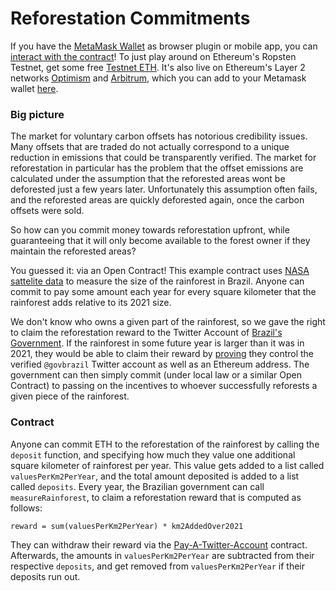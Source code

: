 # Reforestation Commitments

If you have the [MetaMask Wallet](https://metamask.io/) as browser plugin or mobile app, you can [interact with the contract](https://dapp.opencontracts.io/#/open-contracts/reforestation-commitments)! To just play around on Ethereum's Ropsten Testnet, get some free [Testnet ETH](https://faucet.egorfine.com/). It's also live on Ethereum's Layer 2 networks [Optimism](https://gateway.optimism.io) and [Arbitrum](https://bridge.arbitrum.io), which you can add to your Metamask wallet [here](https://chainlist.org/).

### Big picture

The market for voluntary carbon offsets has notorious credibility issues. Many offsets that are traded do not actually correspond to a unique reduction in emissions that could be transparently verified. The market for reforestation in particular has the problem that the offset emissions are calculated under the assumption that the reforested areas wont be deforested just a few years later. Unfortunately this assumption often fails, and the reforested areas are quickly deforested again, once the carbon offsets were sold.

So how can you commit money towards reforestation upfront, while guaranteeing that it will only become available to the forest owner if they maintain the reforested areas?

You guessed it: via an Open Contract! This example contract uses [NASA sattelite data](https://lpdaac.usgs.gov/products/mod13c1v006/) to measure the size of the rainforest in Brazil. Anyone can commit to pay some amount each year for every square kilometer that the rainforest adds relative to its 2021 size. 

We don't know who owns a given part of the rainforest, so we gave the right to claim the reforestation reward to the Twitter Account of [Brazil's Government](https://twitter.com/govbrazil). If the rainforest in some future year is larger than it was in 2021, they would be able to claim their reward by [proving](https://opencontracts.io/#/open-contracts/pay-a-twitter) they control the verified `@govbrazil` Twitter account as well as an Ethereum address. The government can then simply commit (under local law or a similar Open Contract) to passing on the incentives to whoever successfully reforests a given piece of the rainforest.

### Contract

Anyone can commit ETH to the reforestation of the rainforest by calling the `deposit` function, and specifying how much they value one additional square kilometer of rainforest per year. This value gets added to a list called `valuesPerKm2PerYear`, and the total amount deposited is added to a list called `deposits`. Every year, the Brazilian government can call `measureRainforest`, to claim a reforestation reward that is computed as follows:

`reward = sum(valuesPerKm2PerYear) * km2AddedOver2021`

They can withdraw their reward via the [Pay-A-Twitter-Account](https://dapp.opencontracts.io/#/open-contracts/pay-a-twitter-account) contract. Afterwards, the amounts in `valuesPerKm2PerYear` are subtracted from their respective `deposits`, and get removed from `valuesPerKm2PerYear` if their deposits run out.
